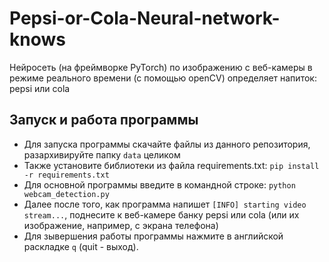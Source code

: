 # Pepsi-or-Cola-Neural-network-knows
Нейросеть (на фреймворке PyTorch) по изображению с веб-камеры в режиме реального времени (с помощью openCV) определяет напиток: pepsi или cola


## Запуск и работа программы

 - Для запуска программы скачайте файлы из данного репозитория, разархивируйте папку `data` целиком
 - Также установите библиотеки из файла requirements.txt: `pip install -r requirements.txt`
 - Для основной программы введите в командной строке: `python webcam_detection.py`
 - Далее после того, как программа напишет `[INFO] starting video stream...`, поднесите к веб-камере банку pepsi или cola (или их изображение, например, с экрана телефона)
 - Для зывершения работы программы нажмите в английской раскладке `q` (quit - выход).
